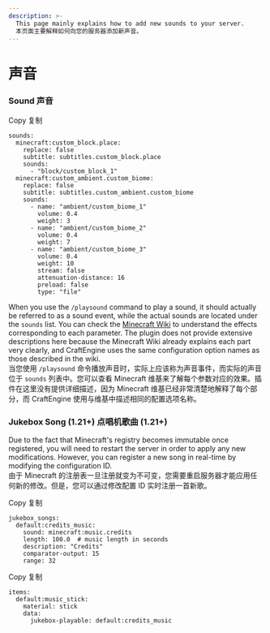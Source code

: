 ```yaml
---
description: >-
  This page mainly explains how to add new sounds to your server.
  本页面主要解释如何向您的服务器添加新声音。
---
```


# 声音

### Sound 声音 <a href="#sound" id="sound"></a>

Copy 复制

```
sounds:
  minecraft:custom_block.place:
    replace: false
    subtitle: subtitles.custom_block.place
    sounds:
      - "block/custom_block_1"
  minecraft:custom_ambient.custom_biome:
    replace: false
    subtitle: subtitles.custom_ambient.custom_biome
    sounds:
      - name: "ambient/custom_biome_1"
        volume: 0.4
        weight: 3
      - name: "ambient/custom_biome_2"
        volume: 0.4
        weight: 7
      - name: "ambient/custom_biome_3"
        volume: 0.4
        weight: 10
        stream: false
        attenuation-distance: 16
        preload: false
        type: "file"
```

When you use the `/playsound` command to play a sound, it should actually be referred to as a sound event, while the actual sounds are located under the `sounds` list. You can check the [Minecraft Wiki](https://minecraft.wiki/w/Sounds.json) to understand the effects corresponding to each parameter. The plugin does not provide extensive descriptions here because the Minecraft Wiki already explains each part very clearly, and CraftEngine uses the same configuration option names as those described in the wiki.\
当您使用 `/playsound` 命令播放声音时，实际上应该称为声音事件，而实际的声音位于 `sounds` 列表中。您可以查看 Minecraft 维基来了解每个参数对应的效果。插件在这里没有提供详细描述，因为 Minecraft 维基已经非常清楚地解释了每个部分，而 CraftEngine 使用与维基中描述相同的配置选项名称。

### Jukebox Song (1.21+) 点唱机歌曲 (1.21+) <a href="#jukebox-song-1.21" id="jukebox-song-1.21"></a>

Due to the fact that Minecraft's registry becomes immutable once registered, you will need to restart the server in order to apply any new modifications. However, you can register a new song in real-time by modifying the configuration ID.\
由于 Minecraft 的注册表一旦注册就变为不可变，您需要重启服务器才能应用任何新的修改。但是，您可以通过修改配置 ID 实时注册一首新歌。

Copy 复制

```
jukebox_songs:
  default:credits_music:
    sound: minecraft:music.credits
    length: 100.0  # music length in seconds
    description: "Credits"  
    comparator-output: 15
    range: 32
```

Copy 复制

```
items:
  default:music_stick:
    material: stick
    data:
      jukebox-playable: default:credits_music
```

